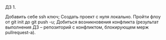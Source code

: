 ДЗ 1.

Добавить себе ssh ключ;
Создать проект с нуля локально. Пройти флоу от git init до git push -u;
Добиться возникновения конфликта (результат выполнения ДЗ – репозиторий с конфликтом, блокирующем мерж pullrequest-а).

